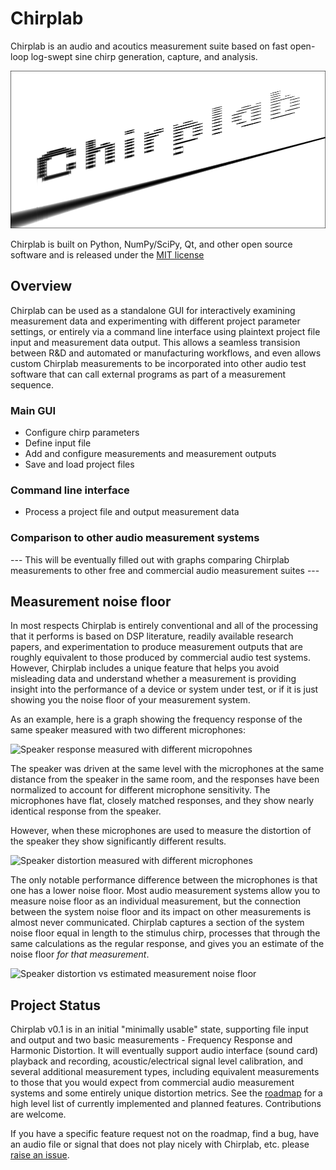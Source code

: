 # Chirplab
Chirplab is an audio and acoutics measurement suite based on fast open-loop log-swept sine chirp generation, capture, and analysis.

![Chirplab logo](img/splash.png)

Chirplab is built on Python, NumPy/SciPy, Qt, and other open source software and is released under the [MIT license](LICENSE)

## Overview
Chirplab can be used as a standalone GUI for interactively examining measurement data and experimenting with different project parameter settings, or entirely via a command line interface using plaintext project file input and measurement data output. This allows a seamless transision between R&D and automated or manufacturing workflows, and even allows custom Chirplab measurements to be incorporated into other audio test software that can call external programs as part of a measurement sequence.

### Main GUI
- Configure chirp parameters
- Define input file
- Add and configure measurements and measurement outputs
- Save and load project files

### Command line interface
- Process a project file and output measurement data

### Comparison to other audio measurement systems
--- This will be eventually filled out with graphs comparing Chirplab measurements to other free and commercial audio measurement suites ---

## Measurement noise floor
In most respects Chirplab is entirely conventional and all of the processing that it performs is based on DSP literature, readily available research papers, and experimentation to produce measurement outputs that are roughly equivalent to those produced by commercial audio test systems. However, Chirplab includes a unique feature that helps you avoid misleading data and understand whether a measurement is providing insight into the performance of a device or system under test, or if it is just showing you the noise floor of your measurement system.

As an example, here is a graph showing the frequency response of the same speaker measured with two different microphones:

![Speaker response measured with different micropohnes](img/fr-comparison.png)

The speaker was driven at the same level with the microphones at the same distance from the speaker in the same room, and the responses have been normalized to account for different microphone sensitivity. The microphones have flat, closely matched responses, and they show nearly identical response from the speaker.

However, when these microphones are used to measure the distortion of the speaker they show significantly different results.

![Speaker distortion measured with different microphones](img/thd-comparison.png)

The only notable performance difference between the microphones is that one has a lower noise floor. Most audio measurement systems allow you to measure noise floor as an individual measurement, but the connection between the system noise floor and its impact on other measurements is almost never communicated. Chirplab captures a section of the system noise floor equal in length to the stimulus chirp, processes that through the same calculations as the regular response, and gives you an estimate of the noise floor *for that measurement*.

![Speaker distortion vs estimated measurement noise floor](img/thd-noise-comparison.png)

## Project Status
Chirplab v0.1 is in an initial "minimally usable" state, supporting file input and output and two basic measurements - Frequency Response and Harmonic Distortion. It will eventually support audio interface (sound card) playback and recording, acoustic/electrical signal level calibration, and several additional measurement types, including equivalent measurements to those that you would expect from commercial audio measurement systems and some entirely unique distortion metrics. See the [roadmap](ROADMAP.md) for a high level list of currently implemented and planned features. Contributions are welcome.

If you have a specific feature request not on the roadmap, find a bug, have an audio file or signal that does not play nicely with Chirplab, etc. please [raise an issue](https://github.com/loudifier/chirplab/issues).